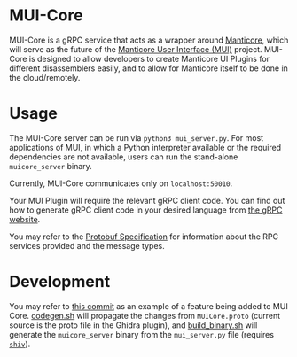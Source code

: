 # MUI-Core
MUI-Core is a gRPC service that acts as a wrapper around  [Manticore](https://github.com/trailofbits/manticore), which will serve as the future of the [Manticore User Interface (MUI)](https://github.com/trailofbits/ManticoreUI) project. MUI-Core is designed to allow developers to create Manticore UI Plugins for different disassemblers easily, and to allow for Manticore itself to be done in the cloud/remotely.

# Usage
The MUI-Core server can be run via `python3 mui_server.py`. For most applications of MUI, in which a Python interpreter available or the required dependencies are not available, users can run the stand-alone `muicore_server` binary.

Currently, MUI-Core communicates only on `localhost:50010`. 

Your MUI Plugin will require the relevant gRPC client code. You can find out how to generate gRPC client code in your desired language from [the gRPC website](https://grpc.io/docs/languages/).

You may refer to the [Protobuf Specification](MUICore.proto) for information about the RPC services provided and the message types.

# Development
You may refer to [this commit](https://github.com/trailofbits/MUI-Ghidra/commit/468c8efbf949758633b9da839d377e09abfcf8d9) as an example of a feature being added to MUI Core. [codegen.sh](codegen.sh) will propagate the changes from `MUICore.proto` (current source is the proto file in the Ghidra plugin), and [build_binary.sh](muicore/build_binary.sh) will generate the `muicore_server` binary from the `mui_server.py` file (requires [`shiv`](https://github.com/linkedin/shiv)).
